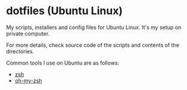 # dotfiles (Ubuntu Linux)
My scripts, installers and config files for Ubuntu Linux. It's my setup on private computer.

For more details, check source code of the scripts and contents of the directories.

Common tools I use on Ubuntu are as follows:
- [zsh](http://sourabhbajaj.com/mac-setup/iTerm/zsh.html)
- [oh-my-zsh](http://ohmyz.sh/)
